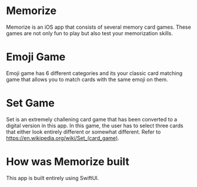 # Memorize
Memorize is an iOS app that consists of several memory card games. These games are not only fun to play but also test your memorization skills.

# Emoji Game
Emoji game has 6 different categories and its your classic card matching game that allows you to match cards with the same emoji on them. 

# Set Game
Set is an extremely challening card game that has been converted to a digital version in this app. In this game, the user has to select three cards that either look entirely different or somewhat different. Refer to https://en.wikipedia.org/wiki/Set_(card_game). 

# How was Memorize built
This app is built entirely using SwiftUI.
